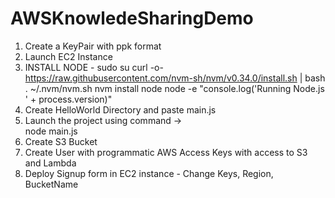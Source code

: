 # AWSKnowledeSharingDemo
1. Create a KeyPair with ppk format
2. Launch EC2 Instance
3. INSTALL NODE - 
		sudo su
		curl -o- https://raw.githubusercontent.com/nvm-sh/nvm/v0.34.0/install.sh | bash
		. ~/.nvm/nvm.sh
		nvm install node
		node -e "console.log('Running Node.js ' + process.version)"
4. Create HelloWorld Directory and paste main.js
5. Launch the project using command ->  
 		node main.js
6. Create S3 Bucket
7. Create User with programmatic AWS Access Keys with access to S3 and Lambda
8. Deploy Signup form in EC2 instance - Change Keys, Region, BucketName
